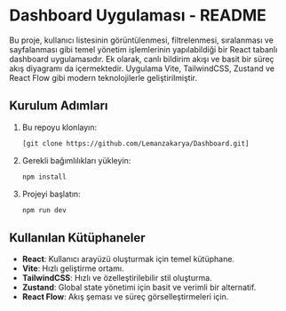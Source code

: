 # Dashboard Uygulaması - README

Bu proje, kullanıcı listesinin görüntülenmesi, filtrelenmesi, sıralanması ve sayfalanması gibi temel yönetim işlemlerinin yapılabildiği bir React tabanlı dashboard uygulamasıdır. Ek olarak, canlı bildirim akışı ve basit bir süreç akış diyagramı da içermektedir. Uygulama Vite, TailwindCSS, Zustand ve React Flow gibi modern teknolojilerle geliştirilmiştir.

## Kurulum Adımları

1. Bu repoyu klonlayın:

   ```bash
   [git clone https://github.com/Lemanzakarya/Dashboard.git]
   ```
2. Gerekli bağımlılıkları yükleyin:

   ```bash
   npm install
   ```
3. Projeyi başlatın:

   ```bash
   npm run dev
   ```

## Kullanılan Kütüphaneler

* **React**: Kullanıcı arayüzü oluşturmak için temel kütüphane.
* **Vite**: Hızlı geliştirme ortamı.
* **TailwindCSS**: Hızlı ve özelleştirilebilir stil oluşturma.
* **Zustand**: Global state yönetimi için basit ve verimli bir alternatif.
* **React Flow**: Akış şeması ve süreç görselleştirmeleri için.

